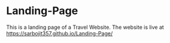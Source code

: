 # Landing-Page
This is a landing page of a Travel Website.
The website is live at https://sarbojit357.github.io/Landing-Page/
